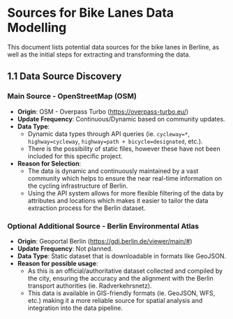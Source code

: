# Sources for Bike Lanes Data Modelling

This document lists potential data sources for the bike lanes in Berline, as well as the initial steps for extracting and transforming the data. 

## 1.1 Data Source Discovery 
### Main Source - OpenStreetMap (OSM)

- **Origin**: OSM - Overpass Turbo (https://overpass-turbo.eu/)
- **Update Frequency**: Continuous/Dynamic based on community updates.
- **Data Type**:
   - Dynamic data types through API queries (ie. `cycleway=*`, `highway=cycleway`, `highway=path + bicycle=designated`, etc.).
   - There is the possibility of static files, however these have not been included for this specific project.
- **Reason for Selection**:
  - The data is dynamic and continuously maintained by a vast community which helps to ensure the near real-time information on the cycling infrastructure of Berlin.
  - Using the API system allows for more flexible filtering of the data by attributes and locations which makes it easier to tailor the data extraction process for the Berlin dataset.

### Optional Additional Source - Berlin Environmental Atlas

- **Origin**: Geoportal Berlin (https://gdi.berlin.de/viewer/main/#)
- **Update Frequency**: Not planned.
- **Data Type**: Static dataset that is downloadable in formats like GeoJSON.
- **Reason for possible usage**:
     - As this is an official/authoritative dataset collected and compiled by the city, ensuring the accuracy and the alignment with the Berlin transport authorities (ie. Radverkehrsnetz).
     - This data is available in GIS-friendly formats (ie. GeoJSON, WFS, etc.) making it a more reliable source for spatial analysis and integration into the data pipeline.   

